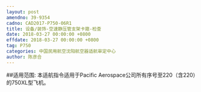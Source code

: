 ```yaml
---
layout: post
amendno: 39-9354
cadno: CAD2017-P750-06R1
title: 设备/装饰-空速静压管支架卡箍-检查
date: 2018-03-27 00:00:00 +0800
effdate: 2018-03-27 00:00:00 +0800
tag: P750
categories: 中国民用航空沈阳航空器适航审定中心
author: 陈彦合
---
```


##适用范围:
本适航指令适用于Pacific Aerospace公司所有序号至220（含220）的750XL型飞机。

